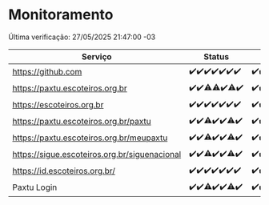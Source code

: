 # Monitoramento

Última verificação: 27/05/2025 21:47:00 -03

|Serviço|Status|Últimas 24h|
|---|---|---|
|https://github.com|<span title="2025-05-21: OK=23">✔️</span><span title="2025-05-22: OK=23">✔️</span><span title="2025-05-23: OK=23">✔️</span><span title="2025-05-24: OK=23">✔️</span><span title="2025-05-25: OK=23">✔️</span><span title="2025-05-26: OK=22">✔️</span><span title="2025-05-27: OK=1">✔️</span>|<span title="26/05/2025 23:27:00 -03 : 200">✔️</span><span title="27/05/2025 00:36:00 -03 : 200">✔️</span><span title="27/05/2025 01:15:00 -03 : 200">✔️</span><span title="27/05/2025 02:10:00 -03 : 200">✔️</span><span title="27/05/2025 03:14:00 -03 : 200">✔️</span><span title="27/05/2025 04:10:00 -03 : 200">✔️</span><span title="27/05/2025 05:13:00 -03 : 200">✔️</span><span title="27/05/2025 06:10:00 -03 : 200">✔️</span><span title="27/05/2025 07:10:00 -03 : 200">✔️</span><span title="27/05/2025 08:08:00 -03 : 200">✔️</span><span title="27/05/2025 09:18:00 -03 : 200">✔️</span><span title="27/05/2025 10:24:00 -03 : 200">✔️</span><span title="27/05/2025 11:08:00 -03 : 200">✔️</span><span title="27/05/2025 12:10:00 -03 : 200">✔️</span><span title="27/05/2025 13:12:00 -03 : 200">✔️</span><span title="27/05/2025 14:08:00 -03 : 200">✔️</span><span title="27/05/2025 15:12:00 -03 : 200">✔️</span><span title="27/05/2025 16:07:00 -03 : 200">✔️</span><span title="27/05/2025 17:10:00 -03 : 200">✔️</span><span title="27/05/2025 18:09:00 -03 : 200">✔️</span><span title="27/05/2025 19:09:00 -03 : 200">✔️</span><span title="27/05/2025 20:09:00 -03 : 200">✔️</span><span title="27/05/2025 21:47:00 -03 : 200">✔️</span>|
|https://paxtu.escoteiros.org.br|<span title="2025-05-21: OK=23">✔️</span><span title="2025-05-22: OK=23">✔️</span><span title="2025-05-23: OK=22, Falhas=1">⚠️</span><span title="2025-05-24: OK=22, Falhas=1">⚠️</span><span title="2025-05-25: OK=23">✔️</span><span title="2025-05-26: OK=20, Falhas=2">⚠️</span><span title="2025-05-27: OK=1">✔️</span>|<span title="26/05/2025 23:27:00 -03 : 200">✔️</span><span title="27/05/2025 00:36:00 -03 : 200">✔️</span><span title="27/05/2025 01:15:00 -03 : 200">✔️</span><span title="27/05/2025 02:10:00 -03 : 200">✔️</span><span title="27/05/2025 03:14:00 -03 : 200">✔️</span><span title="27/05/2025 04:10:00 -03 : 200">✔️</span><span title="27/05/2025 05:13:00 -03 : 200">✔️</span><span title="27/05/2025 06:10:00 -03 : 200">✔️</span><span title="27/05/2025 07:10:00 -03 : 200">✔️</span><span title="27/05/2025 08:08:00 -03 : 200">✔️</span><span title="27/05/2025 09:18:00 -03 : 200">✔️</span><span title="27/05/2025 10:24:00 -03 : 200">✔️</span><span title="27/05/2025 11:08:00 -03 : 200">✔️</span><span title="27/05/2025 12:10:00 -03 : 200">✔️</span><span title="27/05/2025 13:12:00 -03 : 200">✔️</span><span title="27/05/2025 14:08:00 -03 : 200">✔️</span><span title="27/05/2025 15:12:00 -03 : 200">✔️</span><span title="27/05/2025 16:07:00 -03 : 200">✔️</span><span title="27/05/2025 17:10:00 -03 : 200">✔️</span><span title="27/05/2025 18:09:00 -03 : 200">✔️</span><span title="27/05/2025 19:09:00 -03 : 200">✔️</span><span title="27/05/2025 20:09:00 -03 : 200">✔️</span><span title="27/05/2025 21:47:00 -03 : 200">✔️</span>|
|https://escoteiros.org.br|<span title="2025-05-21: OK=23">✔️</span><span title="2025-05-22: OK=23">✔️</span><span title="2025-05-23: OK=23">✔️</span><span title="2025-05-24: OK=23">✔️</span><span title="2025-05-25: OK=23">✔️</span><span title="2025-05-26: OK=22">✔️</span><span title="2025-05-27: OK=1">✔️</span>|<span title="26/05/2025 23:27:00 -03 : 200">✔️</span><span title="27/05/2025 00:36:00 -03 : 200">✔️</span><span title="27/05/2025 01:15:00 -03 : 200">✔️</span><span title="27/05/2025 02:10:00 -03 : 200">✔️</span><span title="27/05/2025 03:14:00 -03 : 200">✔️</span><span title="27/05/2025 04:10:00 -03 : 200">✔️</span><span title="27/05/2025 05:13:00 -03 : 200">✔️</span><span title="27/05/2025 06:10:00 -03 : 200">✔️</span><span title="27/05/2025 07:10:00 -03 : 200">✔️</span><span title="27/05/2025 08:08:00 -03 : 200">✔️</span><span title="27/05/2025 09:18:00 -03 : 200">✔️</span><span title="27/05/2025 10:24:00 -03 : 200">✔️</span><span title="27/05/2025 11:08:00 -03 : 200">✔️</span><span title="27/05/2025 12:10:00 -03 : 200">✔️</span><span title="27/05/2025 13:12:00 -03 : 200">✔️</span><span title="27/05/2025 14:08:00 -03 : 200">✔️</span><span title="27/05/2025 15:12:00 -03 : 200">✔️</span><span title="27/05/2025 16:07:00 -03 : 200">✔️</span><span title="27/05/2025 17:10:00 -03 : 200">✔️</span><span title="27/05/2025 18:09:00 -03 : 200">✔️</span><span title="27/05/2025 19:09:00 -03 : 200">✔️</span><span title="27/05/2025 20:09:00 -03 : 200">✔️</span><span title="27/05/2025 21:47:00 -03 : 200">✔️</span>|
|https://paxtu.escoteiros.org.br/paxtu|<span title="2025-05-21: OK=23">✔️</span><span title="2025-05-22: OK=23">✔️</span><span title="2025-05-23: OK=22, Falhas=1">⚠️</span><span title="2025-05-24: OK=23">✔️</span><span title="2025-05-25: OK=23">✔️</span><span title="2025-05-26: OK=21, Falhas=1">⚠️</span><span title="2025-05-27: OK=1">✔️</span>|<span title="26/05/2025 23:27:00 -03 : 200">✔️</span><span title="27/05/2025 00:36:00 -03 : 200">✔️</span><span title="27/05/2025 01:15:00 -03 : 200">✔️</span><span title="27/05/2025 02:10:00 -03 : 200">✔️</span><span title="27/05/2025 03:14:00 -03 : 200">✔️</span><span title="27/05/2025 04:10:00 -03 : 200">✔️</span><span title="27/05/2025 05:13:00 -03 : 200">✔️</span><span title="27/05/2025 06:10:00 -03 : 200">✔️</span><span title="27/05/2025 07:10:00 -03 : 200">✔️</span><span title="27/05/2025 08:08:00 -03 : 200">✔️</span><span title="27/05/2025 09:18:00 -03 : 200">✔️</span><span title="27/05/2025 10:24:00 -03 : 200">✔️</span><span title="27/05/2025 11:08:00 -03 : 200">✔️</span><span title="27/05/2025 12:10:00 -03 : 200">✔️</span><span title="27/05/2025 13:12:00 -03 : 200">✔️</span><span title="27/05/2025 14:08:00 -03 : 200">✔️</span><span title="27/05/2025 15:12:00 -03 : 200">✔️</span><span title="27/05/2025 16:07:00 -03 : 200">✔️</span><span title="27/05/2025 17:10:00 -03 : 200">✔️</span><span title="27/05/2025 18:09:00 -03 : 200">✔️</span><span title="27/05/2025 19:09:00 -03 : 200">✔️</span><span title="27/05/2025 20:09:00 -03 : 200">✔️</span><span title="27/05/2025 21:47:00 -03 : 200">✔️</span>|
|https://paxtu.escoteiros.org.br/meupaxtu|<span title="2025-05-21: OK=23">✔️</span><span title="2025-05-22: OK=23">✔️</span><span title="2025-05-23: OK=22, Falhas=1">⚠️</span><span title="2025-05-24: OK=23">✔️</span><span title="2025-05-25: OK=23">✔️</span><span title="2025-05-26: OK=21, Falhas=1">⚠️</span><span title="2025-05-27: OK=1">✔️</span>|<span title="26/05/2025 23:27:00 -03 : 200">✔️</span><span title="27/05/2025 00:36:00 -03 : 200">✔️</span><span title="27/05/2025 01:15:00 -03 : 200">✔️</span><span title="27/05/2025 02:10:00 -03 : 200">✔️</span><span title="27/05/2025 03:14:00 -03 : 200">✔️</span><span title="27/05/2025 04:10:00 -03 : 200">✔️</span><span title="27/05/2025 05:13:00 -03 : 200">✔️</span><span title="27/05/2025 06:10:00 -03 : 200">✔️</span><span title="27/05/2025 07:10:00 -03 : 200">✔️</span><span title="27/05/2025 08:08:00 -03 : 200">✔️</span><span title="27/05/2025 09:18:00 -03 : 200">✔️</span><span title="27/05/2025 10:24:00 -03 : 200">✔️</span><span title="27/05/2025 11:08:00 -03 : 200">✔️</span><span title="27/05/2025 12:10:00 -03 : 200">✔️</span><span title="27/05/2025 13:12:00 -03 : 200">✔️</span><span title="27/05/2025 14:08:00 -03 : 200">✔️</span><span title="27/05/2025 15:12:00 -03 : 200">✔️</span><span title="27/05/2025 16:07:00 -03 : 200">✔️</span><span title="27/05/2025 17:10:00 -03 : 200">✔️</span><span title="27/05/2025 18:09:00 -03 : 200">✔️</span><span title="27/05/2025 19:09:00 -03 : 200">✔️</span><span title="27/05/2025 20:09:00 -03 : 200">✔️</span><span title="27/05/2025 21:47:00 -03 : 200">✔️</span>|
|https://sigue.escoteiros.org.br/siguenacional|<span title="2025-05-21: OK=23">✔️</span><span title="2025-05-22: OK=23">✔️</span><span title="2025-05-23: OK=22, Falhas=1">⚠️</span><span title="2025-05-24: OK=23">✔️</span><span title="2025-05-25: OK=23">✔️</span><span title="2025-05-26: OK=21, Falhas=1">⚠️</span><span title="2025-05-27: OK=1">✔️</span>|<span title="26/05/2025 23:27:00 -03 : 200">✔️</span><span title="27/05/2025 00:36:00 -03 : 200">✔️</span><span title="27/05/2025 01:15:00 -03 : 200">✔️</span><span title="27/05/2025 02:10:00 -03 : 200">✔️</span><span title="27/05/2025 03:14:00 -03 : 200">✔️</span><span title="27/05/2025 04:10:00 -03 : 200">✔️</span><span title="27/05/2025 05:13:00 -03 : 200">✔️</span><span title="27/05/2025 06:10:00 -03 : 200">✔️</span><span title="27/05/2025 07:10:00 -03 : 200">✔️</span><span title="27/05/2025 08:08:00 -03 : 200">✔️</span><span title="27/05/2025 09:18:00 -03 : 200">✔️</span><span title="27/05/2025 10:24:00 -03 : 200">✔️</span><span title="27/05/2025 11:08:00 -03 : 200">✔️</span><span title="27/05/2025 12:10:00 -03 : 200">✔️</span><span title="27/05/2025 13:12:00 -03 : 200">✔️</span><span title="27/05/2025 14:08:00 -03 : 200">✔️</span><span title="27/05/2025 15:12:00 -03 : 200">✔️</span><span title="27/05/2025 16:07:00 -03 : 200">✔️</span><span title="27/05/2025 17:10:00 -03 : 200">✔️</span><span title="27/05/2025 18:09:00 -03 : 200">✔️</span><span title="27/05/2025 19:09:00 -03 : 200">✔️</span><span title="27/05/2025 20:09:00 -03 : 200">✔️</span><span title="27/05/2025 21:47:00 -03 : 200">✔️</span>|
|https://id.escoteiros.org.br/|<span title="2025-05-21: OK=23">✔️</span><span title="2025-05-22: OK=23">✔️</span><span title="2025-05-23: OK=23">✔️</span><span title="2025-05-24: OK=23">✔️</span><span title="2025-05-25: OK=23">✔️</span><span title="2025-05-26: OK=22">✔️</span><span title="2025-05-27: OK=1">✔️</span>|<span title="26/05/2025 23:27:00 -03 : 200">✔️</span><span title="27/05/2025 00:36:00 -03 : 200">✔️</span><span title="27/05/2025 01:15:00 -03 : 200">✔️</span><span title="27/05/2025 02:10:00 -03 : 200">✔️</span><span title="27/05/2025 03:14:00 -03 : 200">✔️</span><span title="27/05/2025 04:10:00 -03 : 200">✔️</span><span title="27/05/2025 05:13:00 -03 : 200">✔️</span><span title="27/05/2025 06:10:00 -03 : 200">✔️</span><span title="27/05/2025 07:10:00 -03 : 200">✔️</span><span title="27/05/2025 08:08:00 -03 : 200">✔️</span><span title="27/05/2025 09:18:00 -03 : 200">✔️</span><span title="27/05/2025 10:24:00 -03 : 200">✔️</span><span title="27/05/2025 11:08:00 -03 : 200">✔️</span><span title="27/05/2025 12:10:00 -03 : 200">✔️</span><span title="27/05/2025 13:12:00 -03 : 200">✔️</span><span title="27/05/2025 14:08:00 -03 : 200">✔️</span><span title="27/05/2025 15:12:00 -03 : 200">✔️</span><span title="27/05/2025 16:07:00 -03 : 200">✔️</span><span title="27/05/2025 17:10:00 -03 : 200">✔️</span><span title="27/05/2025 18:09:00 -03 : 200">✔️</span><span title="27/05/2025 19:09:00 -03 : 200">✔️</span><span title="27/05/2025 20:09:00 -03 : 200">✔️</span><span title="27/05/2025 21:47:00 -03 : 200">✔️</span>|
|Paxtu Login|<span title="2025-05-21: OK=23">✔️</span><span title="2025-05-22: OK=23">✔️</span><span title="2025-05-23: OK=21, Falhas=2">⚠️</span><span title="2025-05-24: OK=23">✔️</span><span title="2025-05-25: OK=23">✔️</span><span title="2025-05-26: OK=21, Falhas=1">⚠️</span><span title="2025-05-27: OK=1">✔️</span>|<span title="26/05/2025 23:27:00 -03 : 200">✔️</span><span title="27/05/2025 00:36:00 -03 : 200">✔️</span><span title="27/05/2025 01:15:00 -03 : 200">✔️</span><span title="27/05/2025 02:10:00 -03 : 200">✔️</span><span title="27/05/2025 03:14:00 -03 : 200">✔️</span><span title="27/05/2025 04:10:00 -03 : 200">✔️</span><span title="27/05/2025 05:13:00 -03 : 200">✔️</span><span title="27/05/2025 06:10:00 -03 : 200">✔️</span><span title="27/05/2025 07:10:00 -03 : 200">✔️</span><span title="27/05/2025 08:08:00 -03 : 200">✔️</span><span title="27/05/2025 09:18:00 -03 : 200">✔️</span><span title="27/05/2025 10:24:00 -03 : 200">✔️</span><span title="27/05/2025 11:08:00 -03 : 200">✔️</span><span title="27/05/2025 12:10:00 -03 : 200">✔️</span><span title="27/05/2025 13:12:00 -03 : 200">✔️</span><span title="27/05/2025 14:08:00 -03 : 200">✔️</span><span title="27/05/2025 15:12:00 -03 : 200">✔️</span><span title="27/05/2025 16:07:00 -03 : 200">✔️</span><span title="27/05/2025 17:10:00 -03 : 200">✔️</span><span title="27/05/2025 18:09:00 -03 : 200">✔️</span><span title="27/05/2025 19:09:00 -03 : 200">✔️</span><span title="27/05/2025 20:09:00 -03 : 200">✔️</span><span title="27/05/2025 21:47:00 -03 : 200">✔️</span>|
